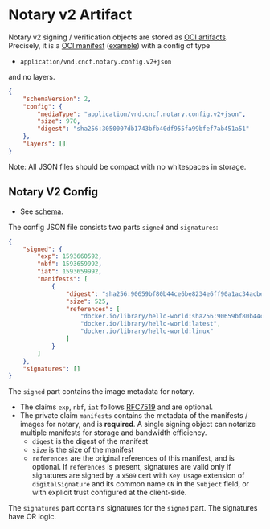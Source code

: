 # Notary v2 Artifact
Notary v2 signing / verification objects are stored as [OCI artifacts](https://github.com/opencontainers/artifacts). Precisely, it is a [OCI manifest](https://github.com/opencontainers/image-spec/blob/master/manifest.md) ([example](examples/nv2_manifest.json)) with a config of type

- `application/vnd.cncf.notary.config.v2+json`

and no layers.

```json
{
    "schemaVersion": 2,
    "config": {
        "mediaType": "application/vnd.cncf.notary.config.v2+json",
        "size": 970,
        "digest": "sha256:3050007db1743bfb40df955fa99bfef7ab451a51"
    },
    "layers": []
}
```

Note: All JSON files should be compact with no whitespaces in storage.

## Notary V2 Config
- See [schema](../../schemas/signature-config-schema.json).

The config JSON file consists two parts `signed` and `signatures`:

```json
{
    "signed": {
        "exp": 1593660592,
        "nbf": 1593659992,
        "iat": 1593659992,
        "manifests": [
            {
                "digest": "sha256:90659bf80b44ce6be8234e6ff90a1ac34acbeb826903b02cfa0da11c82cbc042",
                "size": 525,
                "references": [
                    "docker.io/library/hello-world:sha256:90659bf80b44ce6be8234e6ff90a1ac34acbeb826903b02cfa0da11c82cbc042"
                    "docker.io/library/hello-world:latest",
                    "docker.io/library/hello-world:linux"
                ]
            }
        ]
    },
    "signatures": []
}
```

The `signed` part contains the image metadata for notary.

- The claims `exp`, `nbf`, `iat` follows [RFC7519](https://tools.ietf.org/html/rfc7519#section-10.1.2) and are optional.
- The private claim `manifests` contains the metadata of the manifests / images for notary, and is **required**. A single signing object can notarize multiple manifests for storage and bandwidth efficiency.
  - `digest` is the digest of the manifest
  - `size` is the size of the manifest
  - `references` are the original references of this manifest, and is optional. If `references` is present, signatures are valid only if signatures are signed by a `x509` cert with `Key Usage` extension of `digitalSignature`  and its common name `CN` in the `Subject` field, or with explicit trust configured at the client-side.

The `signatures` part contains signatures for the `signed` part. The signatures have OR logic.